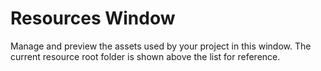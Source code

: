 # Resources Window

Manage and preview the assets used by your project in this window.
The current resource root folder is shown above the list for reference.
